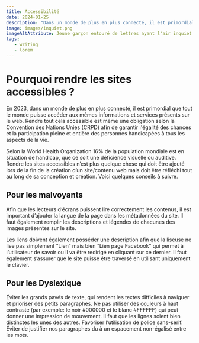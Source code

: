 ```yaml
---
title: Accessibilité
date: 2024-01-25
description: "Dans un monde de plus en plus connecté, il est primordial que tout le monde puisse accéder aux mêmes informations et services présents sur le web."
image: images/inquiet.png
imageAltAttribute: Jeune garçon entouré de lettres ayant l'air inquiet
tags:
   - writing 
   - lorem 
---
```


# Pourquoi rendre les sites accessibles ?

En 2023, dans un monde de plus en plus connecté, il est primordial que tout le monde puisse accéder aux mêmes informations et services présents sur le web. Rendre tout cela accessible est même une obligation selon la Convention des Nations Unies (CRPD) afin de garantir l'égalité des chances et la participation pleine et entière des personnes handicapées à tous les aspects de la vie.

Selon la World Health Organization 16% de la population mondiale est en situation de handicap, que ce soit une déficience visuelle ou auditive. Rendre les sites accessibles n’est plus quelque chose qui doit être ajouté lors de la fin de la création d’un site/contenu web mais doit être réfléchi tout au long de sa conception et création. Voici quelques conseils à suivre.

## Pour les malvoyants

Afin que les lecteurs d’écrans puissent lire correctement les contenus, il est important d’ajouter la langue de la page dans les métadonnées du site. Il faut également remplir les descriptions et légendes de chacunes des images présentes sur le site.

Les liens doivent également posséder une description afin que la liseuse ne lise pas simplement “Lien” mais bien “Lien page Facebook” qui permet à l’utilisateur de savoir ou il va être redirigé en cliquant sur ce dernier. Il faut également s’assurer que le site puisse être traversé en utilisant uniquement le clavier.

## Pour les Dyslexique

Éviter les grands pavés de texte, qui rendent les textes difficiles à naviguer et prioriser des petits paragraphes. Ne pas utiliser des couleurs à haut contraste (par exemple: le noir #000000 et le blanc #FFFFFF) qui peut donner une impression de mouvement. Il faut que les lignes soient bien distinctes les unes des autres. Favoriser l’utilisation de police sans-serif. Éviter de justifier nos paragraphes du à un espacement non-égalisé entre les mots.